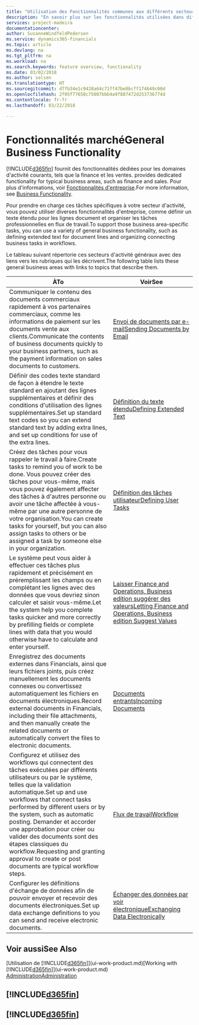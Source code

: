 ```yaml
---
title: "Utilisation des Fonctionnalités communes aux différents secteurs d'activité | Microsoft Docs"
description: "En savoir plus sur les fonctionnalités utilisées dans différents secteurs d'activité dans Finance and Operations, Business edition."
services: project-madeira
documentationcenter: 
author: SusanneWindfeldPedersen
ms.service: dynamics365-financials
ms.topic: article
ms.devlang: na
ms.tgt_pltfrm: na
ms.workload: na
ms.search.keywords: feature overview, functionality
ms.date: 03/02/2018
ms.author: solsen
ms.translationtype: HT
ms.sourcegitcommit: d7fb34e1c9428a64c71ff47be8bcff174649c00d
ms.openlocfilehash: 2f05f77658c75007bbb4a9f887472d253736774d
ms.contentlocale: fr-fr
ms.lasthandoff: 03/22/2018

---
```

# <a name="general-business-functionality"></a><span data-ttu-id="7ae4e-103">Fonctionnalités marché</span><span class="sxs-lookup"><span data-stu-id="7ae4e-103">General Business Functionality</span></span>
[!INCLUDE[d365fin](includes/d365fin_md.md)]<span data-ttu-id="7ae4e-104"> fournit des fonctionnalités dédiées pour les domaines d'activité courants, tels que la finance et les ventes.</span><span class="sxs-lookup"><span data-stu-id="7ae4e-104"> provides dedicated functionality for typical business areas, such as finance and sales.</span></span> <span data-ttu-id="7ae4e-105">Pour plus d'informations, voir [Fonctionnalités d'entreprise](madeira-business-functionality.md).</span><span class="sxs-lookup"><span data-stu-id="7ae4e-105">For more information, see [Business Functionality](madeira-business-functionality.md).</span></span>

<span data-ttu-id="7ae4e-106">Pour prendre en charge ces tâches spécifiques à votre secteur d'activité, vous pouvez utiliser diverses fonctionnalités d'entreprise, comme définir un texte étendu pour les lignes document et organiser les tâches professionnelles en flux de travail.</span><span class="sxs-lookup"><span data-stu-id="7ae4e-106">To support those business area-specific tasks, you can use a variety of general business functionality, such as defining extended text for document lines and organizing connecting business tasks in workflows.</span></span>

<span data-ttu-id="7ae4e-107">Le tableau suivant répertorie ces secteurs d'activité généraux avec des liens vers les rubriques qui les décrivent.</span><span class="sxs-lookup"><span data-stu-id="7ae4e-107">The following table lists these general business areas with links to topics that describe them.</span></span>

| <span data-ttu-id="7ae4e-108">À</span><span class="sxs-lookup"><span data-stu-id="7ae4e-108">To</span></span> | <span data-ttu-id="7ae4e-109">Voir</span><span class="sxs-lookup"><span data-stu-id="7ae4e-109">See</span></span> |
| --- | --- |
| <span data-ttu-id="7ae4e-110">Communiquer le contenu des documents commerciaux rapidement à vos partenaires commerciaux, comme les informations de paiement sur les documents vente aux clients.</span><span class="sxs-lookup"><span data-stu-id="7ae4e-110">Communicate the contents of business documents quickly to your business partners, such as the payment information on sales documents to customers.</span></span> |[<span data-ttu-id="7ae4e-111">Envoi de documents par e-mail</span><span class="sxs-lookup"><span data-stu-id="7ae4e-111">Sending Documents by Email</span></span>](ui-how-send-documents-email.md) |
| <span data-ttu-id="7ae4e-112">Définir des codes texte standard de façon à étendre le texte standard en ajoutant des lignes supplémentaires et définir des conditions d'utilisation des lignes supplémentaires.</span><span class="sxs-lookup"><span data-stu-id="7ae4e-112">Set up standard text codes so you can extend standard text by adding extra lines, and set up conditions for use of the extra lines.</span></span> |[<span data-ttu-id="7ae4e-113">Définition du texte étendu</span><span class="sxs-lookup"><span data-stu-id="7ae4e-113">Defining Extended Text</span></span>](ui-how-define-ext-text.md) |
|<span data-ttu-id="7ae4e-114">Créez des tâches pour vous rappeler le travail à faire.</span><span class="sxs-lookup"><span data-stu-id="7ae4e-114">Create tasks to remind you of work to be done.</span></span> <span data-ttu-id="7ae4e-115">Vous pouvez créer des tâches pour vous-même, mais vous pouvez également affecter des tâches à d'autres personne ou avoir une tâche affectée à vous-même par une autre personne de votre organisation.</span><span class="sxs-lookup"><span data-stu-id="7ae4e-115">You can create tasks for yourself, but you can also assign tasks to others or be assigned a task by someone else in your organization.</span></span>|[<span data-ttu-id="7ae4e-116">Définition des tâches utilisateur</span><span class="sxs-lookup"><span data-stu-id="7ae4e-116">Defining User Tasks</span></span>](across-user-tasks.md)|
|<span data-ttu-id="7ae4e-117">Le système peut vous aider à effectuer ces tâches plus rapidement et précisément en préremplissant les champs ou en complétant les lignes avec des données que vous devriez sinon calculer et saisir vous-même.</span><span class="sxs-lookup"><span data-stu-id="7ae4e-117">Let the system help you complete tasks quicker and more correctly by prefilling fields or complete lines with data that you would otherwise have to calculate and enter yourself.</span></span>|[<span data-ttu-id="7ae4e-118">Laisser Finance and Operations, Business edition suggérer des valeurs</span><span class="sxs-lookup"><span data-stu-id="7ae4e-118">Letting Finance and Operations, Business edition Suggest Values</span></span>](ui-let-system-suggest-values.md)|
|<span data-ttu-id="7ae4e-119">Enregistrez des documents externes dans Financials, ainsi que leurs fichiers joints, puis créez manuellement les documents connexes ou convertissez automatiquement les fichiers en documents électroniques.</span><span class="sxs-lookup"><span data-stu-id="7ae4e-119">Record external documents in Financials, including their file attachments, and then manually create the related documents or automatically convert the files to electronic documents.</span></span>|[<span data-ttu-id="7ae4e-120">Documents entrants</span><span class="sxs-lookup"><span data-stu-id="7ae4e-120">Incoming Documents</span></span>](across-income-documents.md)|
|<span data-ttu-id="7ae4e-121">Configurez et utilisez des workflows qui connectent des tâches exécutées par différents utilisateurs ou par le système, telles que la validation automatique.</span><span class="sxs-lookup"><span data-stu-id="7ae4e-121">Set up and use workflows that connect tasks performed by different users or by the system, such as automatic posting.</span></span> <span data-ttu-id="7ae4e-122">Demander et accorder une approbation pour créer ou valider des documents sont des étapes classiques du workflow.</span><span class="sxs-lookup"><span data-stu-id="7ae4e-122">Requesting and granting approval to create or post documents are typical workflow steps.</span></span>|[<span data-ttu-id="7ae4e-123">Flux de travail</span><span class="sxs-lookup"><span data-stu-id="7ae4e-123">Workflow</span></span>](across-workflow.md)|
| <span data-ttu-id="7ae4e-124">Configurer les définitions d'échange de données afin de pouvoir envoyer et recevoir des documents électroniques.</span><span class="sxs-lookup"><span data-stu-id="7ae4e-124">Set up data exchange definitions to you can send and receive electronic documents.</span></span> |[<span data-ttu-id="7ae4e-125">Échanger des données par voir électronique</span><span class="sxs-lookup"><span data-stu-id="7ae4e-125">Exchanging Data Electronically</span></span>](across-data-exchange.md) |

## <a name="see-also"></a><span data-ttu-id="7ae4e-126">Voir aussi</span><span class="sxs-lookup"><span data-stu-id="7ae4e-126">See Also</span></span>
<span data-ttu-id="7ae4e-127">[Utilisation de [!INCLUDE[d365fin](includes/d365fin_md.md)]](ui-work-product.md)</span><span class="sxs-lookup"><span data-stu-id="7ae4e-127">[Working with [!INCLUDE[d365fin](includes/d365fin_md.md)]](ui-work-product.md)</span></span>  
[<span data-ttu-id="7ae4e-128">Administration</span><span class="sxs-lookup"><span data-stu-id="7ae4e-128">Administration</span></span>](admin-setup-and-administration.md)

## [!INCLUDE[d365fin](includes/free_trial_md.md)]  
## [!INCLUDE[d365fin](includes/training_link_md.md)]

